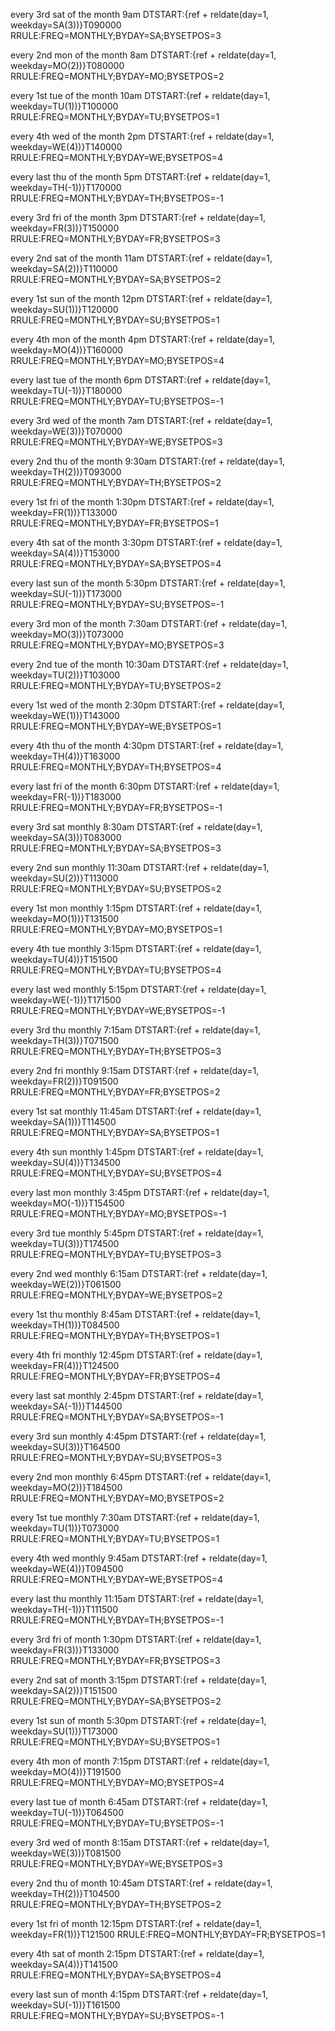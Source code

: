 every 3rd sat of the month 9am
DTSTART:{ref + reldate(day=1, weekday=SA(3))}T090000
RRULE:FREQ=MONTHLY;BYDAY=SA;BYSETPOS=3

every 2nd mon of the month 8am
DTSTART:{ref + reldate(day=1, weekday=MO(2))}T080000
RRULE:FREQ=MONTHLY;BYDAY=MO;BYSETPOS=2

every 1st tue of the month 10am
DTSTART:{ref + reldate(day=1, weekday=TU(1))}T100000
RRULE:FREQ=MONTHLY;BYDAY=TU;BYSETPOS=1

every 4th wed of the month 2pm
DTSTART:{ref + reldate(day=1, weekday=WE(4))}T140000
RRULE:FREQ=MONTHLY;BYDAY=WE;BYSETPOS=4

every last thu of the month 5pm
DTSTART:{ref + reldate(day=1, weekday=TH(-1))}T170000
RRULE:FREQ=MONTHLY;BYDAY=TH;BYSETPOS=-1

every 3rd fri of the month 3pm
DTSTART:{ref + reldate(day=1, weekday=FR(3))}T150000
RRULE:FREQ=MONTHLY;BYDAY=FR;BYSETPOS=3

every 2nd sat of the month 11am
DTSTART:{ref + reldate(day=1, weekday=SA(2))}T110000
RRULE:FREQ=MONTHLY;BYDAY=SA;BYSETPOS=2

every 1st sun of the month 12pm
DTSTART:{ref + reldate(day=1, weekday=SU(1))}T120000
RRULE:FREQ=MONTHLY;BYDAY=SU;BYSETPOS=1

every 4th mon of the month 4pm
DTSTART:{ref + reldate(day=1, weekday=MO(4))}T160000
RRULE:FREQ=MONTHLY;BYDAY=MO;BYSETPOS=4

every last tue of the month 6pm
DTSTART:{ref + reldate(day=1, weekday=TU(-1))}T180000
RRULE:FREQ=MONTHLY;BYDAY=TU;BYSETPOS=-1

every 3rd wed of the month 7am
DTSTART:{ref + reldate(day=1, weekday=WE(3))}T070000
RRULE:FREQ=MONTHLY;BYDAY=WE;BYSETPOS=3

every 2nd thu of the month 9:30am
DTSTART:{ref + reldate(day=1, weekday=TH(2))}T093000
RRULE:FREQ=MONTHLY;BYDAY=TH;BYSETPOS=2

every 1st fri of the month 1:30pm
DTSTART:{ref + reldate(day=1, weekday=FR(1))}T133000
RRULE:FREQ=MONTHLY;BYDAY=FR;BYSETPOS=1

every 4th sat of the month 3:30pm
DTSTART:{ref + reldate(day=1, weekday=SA(4))}T153000
RRULE:FREQ=MONTHLY;BYDAY=SA;BYSETPOS=4

every last sun of the month 5:30pm
DTSTART:{ref + reldate(day=1, weekday=SU(-1))}T173000
RRULE:FREQ=MONTHLY;BYDAY=SU;BYSETPOS=-1

every 3rd mon of the month 7:30am
DTSTART:{ref + reldate(day=1, weekday=MO(3))}T073000
RRULE:FREQ=MONTHLY;BYDAY=MO;BYSETPOS=3

every 2nd tue of the month 10:30am
DTSTART:{ref + reldate(day=1, weekday=TU(2))}T103000
RRULE:FREQ=MONTHLY;BYDAY=TU;BYSETPOS=2

every 1st wed of the month 2:30pm
DTSTART:{ref + reldate(day=1, weekday=WE(1))}T143000
RRULE:FREQ=MONTHLY;BYDAY=WE;BYSETPOS=1

every 4th thu of the month 4:30pm
DTSTART:{ref + reldate(day=1, weekday=TH(4))}T163000
RRULE:FREQ=MONTHLY;BYDAY=TH;BYSETPOS=4

every last fri of the month 6:30pm
DTSTART:{ref + reldate(day=1, weekday=FR(-1))}T183000
RRULE:FREQ=MONTHLY;BYDAY=FR;BYSETPOS=-1

every 3rd sat monthly 8:30am
DTSTART:{ref + reldate(day=1, weekday=SA(3))}T083000
RRULE:FREQ=MONTHLY;BYDAY=SA;BYSETPOS=3

every 2nd sun monthly 11:30am
DTSTART:{ref + reldate(day=1, weekday=SU(2))}T113000
RRULE:FREQ=MONTHLY;BYDAY=SU;BYSETPOS=2

every 1st mon monthly 1:15pm
DTSTART:{ref + reldate(day=1, weekday=MO(1))}T131500
RRULE:FREQ=MONTHLY;BYDAY=MO;BYSETPOS=1

every 4th tue monthly 3:15pm
DTSTART:{ref + reldate(day=1, weekday=TU(4))}T151500
RRULE:FREQ=MONTHLY;BYDAY=TU;BYSETPOS=4

every last wed monthly 5:15pm
DTSTART:{ref + reldate(day=1, weekday=WE(-1))}T171500
RRULE:FREQ=MONTHLY;BYDAY=WE;BYSETPOS=-1

every 3rd thu monthly 7:15am
DTSTART:{ref + reldate(day=1, weekday=TH(3))}T071500
RRULE:FREQ=MONTHLY;BYDAY=TH;BYSETPOS=3

every 2nd fri monthly 9:15am
DTSTART:{ref + reldate(day=1, weekday=FR(2))}T091500
RRULE:FREQ=MONTHLY;BYDAY=FR;BYSETPOS=2

every 1st sat monthly 11:45am
DTSTART:{ref + reldate(day=1, weekday=SA(1))}T114500
RRULE:FREQ=MONTHLY;BYDAY=SA;BYSETPOS=1

every 4th sun monthly 1:45pm
DTSTART:{ref + reldate(day=1, weekday=SU(4))}T134500
RRULE:FREQ=MONTHLY;BYDAY=SU;BYSETPOS=4

every last mon monthly 3:45pm
DTSTART:{ref + reldate(day=1, weekday=MO(-1))}T154500
RRULE:FREQ=MONTHLY;BYDAY=MO;BYSETPOS=-1

every 3rd tue monthly 5:45pm
DTSTART:{ref + reldate(day=1, weekday=TU(3))}T174500
RRULE:FREQ=MONTHLY;BYDAY=TU;BYSETPOS=3

every 2nd wed monthly 6:15am
DTSTART:{ref + reldate(day=1, weekday=WE(2))}T061500
RRULE:FREQ=MONTHLY;BYDAY=WE;BYSETPOS=2

every 1st thu monthly 8:45am
DTSTART:{ref + reldate(day=1, weekday=TH(1))}T084500
RRULE:FREQ=MONTHLY;BYDAY=TH;BYSETPOS=1

every 4th fri monthly 12:45pm
DTSTART:{ref + reldate(day=1, weekday=FR(4))}T124500
RRULE:FREQ=MONTHLY;BYDAY=FR;BYSETPOS=4

every last sat monthly 2:45pm
DTSTART:{ref + reldate(day=1, weekday=SA(-1))}T144500
RRULE:FREQ=MONTHLY;BYDAY=SA;BYSETPOS=-1

every 3rd sun monthly 4:45pm
DTSTART:{ref + reldate(day=1, weekday=SU(3))}T164500
RRULE:FREQ=MONTHLY;BYDAY=SU;BYSETPOS=3

every 2nd mon monthly 6:45pm
DTSTART:{ref + reldate(day=1, weekday=MO(2))}T184500
RRULE:FREQ=MONTHLY;BYDAY=MO;BYSETPOS=2

every 1st tue monthly 7:30am
DTSTART:{ref + reldate(day=1, weekday=TU(1))}T073000
RRULE:FREQ=MONTHLY;BYDAY=TU;BYSETPOS=1

every 4th wed monthly 9:45am
DTSTART:{ref + reldate(day=1, weekday=WE(4))}T094500
RRULE:FREQ=MONTHLY;BYDAY=WE;BYSETPOS=4

every last thu monthly 11:15am
DTSTART:{ref + reldate(day=1, weekday=TH(-1))}T111500
RRULE:FREQ=MONTHLY;BYDAY=TH;BYSETPOS=-1

every 3rd fri of month 1:30pm
DTSTART:{ref + reldate(day=1, weekday=FR(3))}T133000
RRULE:FREQ=MONTHLY;BYDAY=FR;BYSETPOS=3

every 2nd sat of month 3:15pm
DTSTART:{ref + reldate(day=1, weekday=SA(2))}T151500
RRULE:FREQ=MONTHLY;BYDAY=SA;BYSETPOS=2

every 1st sun of month 5:30pm
DTSTART:{ref + reldate(day=1, weekday=SU(1))}T173000
RRULE:FREQ=MONTHLY;BYDAY=SU;BYSETPOS=1

every 4th mon of month 7:15pm
DTSTART:{ref + reldate(day=1, weekday=MO(4))}T191500
RRULE:FREQ=MONTHLY;BYDAY=MO;BYSETPOS=4

every last tue of month 6:45am
DTSTART:{ref + reldate(day=1, weekday=TU(-1))}T064500
RRULE:FREQ=MONTHLY;BYDAY=TU;BYSETPOS=-1

every 3rd wed of month 8:15am
DTSTART:{ref + reldate(day=1, weekday=WE(3))}T081500
RRULE:FREQ=MONTHLY;BYDAY=WE;BYSETPOS=3

every 2nd thu of month 10:45am
DTSTART:{ref + reldate(day=1, weekday=TH(2))}T104500
RRULE:FREQ=MONTHLY;BYDAY=TH;BYSETPOS=2

every 1st fri of month 12:15pm
DTSTART:{ref + reldate(day=1, weekday=FR(1))}T121500
RRULE:FREQ=MONTHLY;BYDAY=FR;BYSETPOS=1

every 4th sat of month 2:15pm
DTSTART:{ref + reldate(day=1, weekday=SA(4))}T141500
RRULE:FREQ=MONTHLY;BYDAY=SA;BYSETPOS=4

every last sun of month 4:15pm
DTSTART:{ref + reldate(day=1, weekday=SU(-1))}T161500
RRULE:FREQ=MONTHLY;BYDAY=SU;BYSETPOS=-1